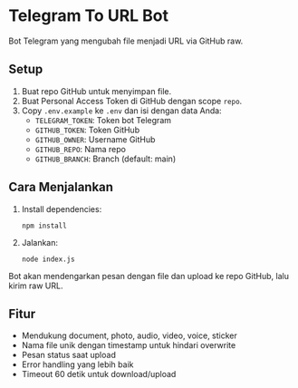 # Telegram To URL Bot

Bot Telegram yang mengubah file menjadi URL via GitHub raw.

## Setup

1. Buat repo GitHub untuk menyimpan file.
2. Buat Personal Access Token di GitHub dengan scope `repo`.
3. Copy `.env.example` ke `.env` dan isi dengan data Anda:
   - `TELEGRAM_TOKEN`: Token bot Telegram
   - `GITHUB_TOKEN`: Token GitHub
   - `GITHUB_OWNER`: Username GitHub
   - `GITHUB_REPO`: Nama repo
   - `GITHUB_BRANCH`: Branch (default: main)

## Cara Menjalankan

1. Install dependencies:
   ```
   npm install
   ```

2. Jalankan:
   ```
   node index.js
   ```

Bot akan mendengarkan pesan dengan file dan upload ke repo GitHub, lalu kirim raw URL.

## Fitur

- Mendukung document, photo, audio, video, voice, sticker
- Nama file unik dengan timestamp untuk hindari overwrite
- Pesan status saat upload
- Error handling yang lebih baik
- Timeout 60 detik untuk download/upload